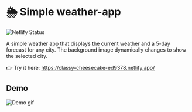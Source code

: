# 🌦️ Simple weather-app
![Netlify Status](https://api.netlify.com/api/v1/badges/f494565e-bb3d-4ff1-8468-3ff51beb2983/deploy-status)

A simple weather app that displays the current weather and a 5-day forecast for any city. The background image dynamically changes to show the selected city.

👉 Try it here: https://classy-cheesecake-ed9378.netlify.app/

## Demo
![Demo gif](assets/demo.gif)
